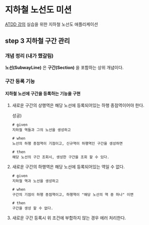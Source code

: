 # 지하철 노선도 미션

[ATDD 강의](https://edu.nextstep.camp/c/R89PYi5H) 실습을 위한 지하철 노선도 애플리케이션

## step 3 지하철 구간 관리

### 개념 정리 (내가 했갈림)

**노선(SubwayLine)** 은 **구간(Section)** 을 포함하는 상위 개념이다.

### 구간 등록 기능

#### 지하철 노선에 구간을 등록하는 기능을 구현

1. 새로운 구간의 상행역은 해당 노선에 등록되어있는 하행 종점역이어야 한다.

   성공)
   ```
   # given  
   지하철 역들과 그의 노선을 생성하고
   
   # when
   노선의 하행 종점역이 기점이고, 신규역이 하행역인 구간을 생성하면  
   
   # then
   해당 노선의 구간 조회시, 생성한 구간을 조회 할 수 있다.
   ```
   
2. 새로운 구간의 하행역은 해당 노선에 등록되어있는 역일 수 없다.

   ```
   # given 
   지하철 역과 노선을 생성하고
   
   # when
   구간의 기점이 하행 종점역이고, 하행역이 "해당 노선의 역 중 하나" 이면
   
   # then
   구간을 생성 할 수 없다.
   ```

3. 새로운 구간 등록시 위 조건에 부합하지 않는 경우 에러 처리한다.  
